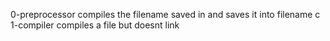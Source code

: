0-preprocessor compiles the filename saved in  and saves it into filename c
1-compiler compiles a file but doesnt link

